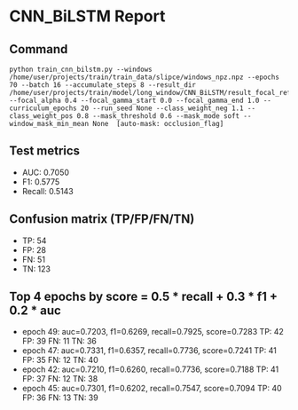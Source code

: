 # CNN_BiLSTM Report

## Command
```
python train_cnn_bilstm.py --windows /home/user/projects/train/train_data/slipce/windows_npz.npz --epochs 70 --batch 16 --accumulate_steps 8 --result_dir /home/user/projects/train/model/long_window/CNN_BiLSTM/result_focal_refine/cw06_fg09 --focal_alpha 0.4 --focal_gamma_start 0.0 --focal_gamma_end 1.0 --curriculum_epochs 20 --run_seed None --class_weight_neg 1.1 --class_weight_pos 0.8 --mask_threshold 0.6 --mask_mode soft --window_mask_min_mean None  [auto-mask: occlusion_flag]
```

## Test metrics
- AUC: 0.7050
- F1: 0.5775
- Recall: 0.5143
## Confusion matrix (TP/FP/FN/TN)
- TP: 54
- FP: 28
- FN: 51
- TN: 123

## Top 4 epochs by score = 0.5 * recall + 0.3 * f1 + 0.2 * auc
- epoch 49: auc=0.7203, f1=0.6269, recall=0.7925, score=0.7283  TP: 42 FP: 39 FN: 11 TN: 36
- epoch 47: auc=0.7331, f1=0.6357, recall=0.7736, score=0.7241  TP: 41 FP: 35 FN: 12 TN: 40
- epoch 42: auc=0.7210, f1=0.6260, recall=0.7736, score=0.7188  TP: 41 FP: 37 FN: 12 TN: 38
- epoch 45: auc=0.7301, f1=0.6202, recall=0.7547, score=0.7094  TP: 40 FP: 36 FN: 13 TN: 39
